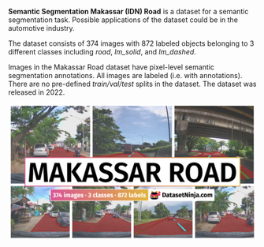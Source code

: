 **Semantic Segmentation Makassar (IDN) Road** is a dataset for a semantic segmentation task. Possible applications of the dataset could be in the automotive industry. 

The dataset consists of 374 images with 872 labeled objects belonging to 3 different classes including *road*, *lm_solid*, and *lm_dashed*.

Images in the Makassar Road dataset have pixel-level semantic segmentation annotations. All images are labeled (i.e. with annotations). There are no pre-defined <i>train/val/test</i> splits in the dataset. The dataset was released in 2022.

<img src="https://github.com/dataset-ninja/makassar-road/raw/main/visualizations/poster.png">
